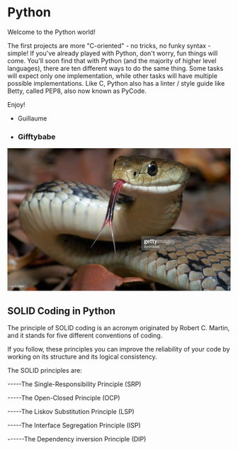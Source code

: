 # Python
Welcome to the Python world!

The first projects are more "C-oriented" - no tricks, no funky syntax - simple!
If you've already played with Python, don't worry, fun things will come.
You'll soon find that with Python (and the majority of higher level languages), there are ten different ways to do the same thing. Some tasks will expect only one implementation, while other tasks will have multiple possible implementations.
Like C, Python also has a linter / style guide like Betty, called PEP8, also now known as PyCode.

Enjoy!

- Guillaume
- ### Gifftybabe
![alt text](https://github.com/Gifftybabe/alx-higher_level_programming/blob/master/gettyimages-157479804-2048x2048.jpg?raw=true)

## SOLID Coding in Python

The principle of SOLID coding is an acronym originated by Robert C. Martin, and it stands for five different conventions of coding.

If you follow, these principles you can improve the reliability of your code by working on its structure and its logical consistency.

The SOLID principles are:

-----The Single-Responsibility Principle (SRP)

-----The Open-Closed Principle (OCP)

-----The Liskov Substitution Principle (LSP)

-----The Interface Segregation Principle (ISP)

------The Dependency inversion Principle (DIP)
